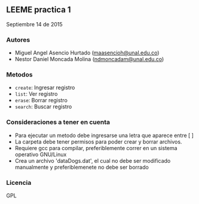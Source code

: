 ## LEEME practica 1

Septiembre 14 de 2015

### Autores
  * Miguel Angel Asencio Hurtado (maasencioh@unal.edu.co)
  * Nestor Daniel Moncada Molina (ndmoncadam@unal.edu.co)

### Metodos
  * `create`: Ingresar registro
  * `list`: Ver registro
  * `erase`: Borrar registro
  * `search`: Buscar registro

### Consideraciones a tener en cuenta
  * Para ejecutar un metodo debe ingresarse una letra que aparece entre [ ]
  * La carpeta debe tener permisos para poder crear y borrar archivos.
  * Requiere gcc para compilar, preferiblemente correr en un sistema operativo GNU/Linux
  * Crea un archivo 'dataDogs.dat', el cual no debe ser modificado manualmente y preferiblemenete no debe ser borrado

### Licencia
GPL